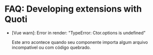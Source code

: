 # FAQ: Developing extensions with Quoti



- [Vue warn]: Error in render: "TypeError: Ctor.options is undefined”
    
    Este arro acontece quando seu componente importa algum arquivo incompatível ou com código quebrado.